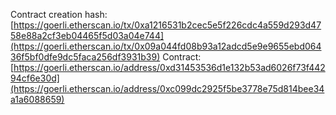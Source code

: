 Contract creation hash: [https://goerli.etherscan.io/tx/0xa1216531b2cec5e5f226cdc4a559d293d4758e88a2cf3eb04465f5d03a04e744](https://goerli.etherscan.io/tx/0x09a044fd08b93a12adcd5e9e9655ebd06436f5bf0dfe9dc5faca256df3931b39)
Contract: [https://goerli.etherscan.io/address/0xd31453536d1e132b53ad6026f73f44294cf6e30d](https://goerli.etherscan.io/address/0xc099dc2925f5be3778e75d814bee34a1a6088659)
